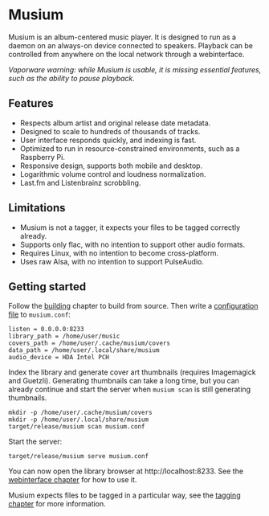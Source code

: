 # Musium

Musium is an album-centered music player. It is designed to run as a daemon on
an always-on device connected to speakers. Playback can be controlled from
anywhere on the local network through a webinterface.

*Vaporware warning: while Musium is usable, it is missing essential features,
such as the ability to pause playback.*

## Features

 * Respects album artist and original release date metadata.
 * Designed to scale to hundreds of thousands of tracks.
 * User interface responds quickly, and indexing is fast.
 * Optimized to run in resource-constrained environments, such as a Raspberry Pi.
 * Responsive design, supports both mobile and desktop.
 * Logarithmic volume control and loudness normalization.
 * Last.fm and Listenbrainz scrobbling.

## Limitations

 * Musium is not a tagger, it expects your files to be tagged correctly already.
 * Supports only flac, with no intention to support other audio formats.
 * Requires Linux, with no intention to become cross-platform.
 * Uses raw Alsa, with no intention to support PulseAudio.

## Getting started

Follow the [building](building.md) chapter to build from source. Then write a
[configuration file](configuration.md) to `musium.conf`:

    listen = 0.0.0.0:8233
    library_path = /home/user/music
    covers_path = /home/user/.cache/musium/covers
    data_path = /home/user/.local/share/musium
    audio_device = HDA Intel PCH

Index the library and generate cover art thumbnails (requires Imagemagick and
Guetzli). Generating thumbnails can take a long time, but you can already
continue and start the server when `musium scan` is still generating thumbnails.

    mkdir -p /home/user/.cache/musium/covers
    mkdir -p /home/user/.local/share/musium
    target/release/musium scan musium.conf

Start the server:

    target/release/musium serve musium.conf

You can now open the library browser at http://localhost:8233. See the
[webinterface chapter](webinterface.md) for how to use it.

Musium expects files to be tagged in a particular way, see the
[tagging chapter](tagging.md) for more information.
